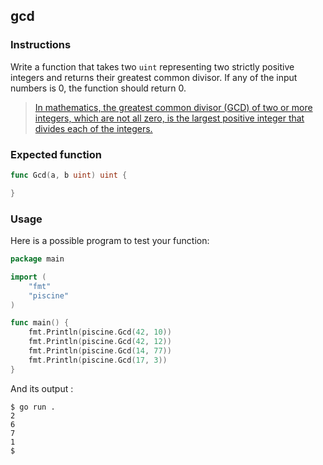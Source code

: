 ## gcd

### Instructions

Write a function that takes two `uint` representing two strictly positive integers and returns their greatest common divisor.
If any of the input numbers is 0, the function should return 0.

> [In mathematics, the greatest common divisor (GCD) of two or more integers, which are not all zero, is the largest positive integer that divides each of the integers.](https://en.wikipedia.org/wiki/Greatest_common_divisor)

### Expected function

```go
func Gcd(a, b uint) uint {

}
```

### Usage

Here is a possible program to test your function:

```go
package main

import (
	"fmt"
	"piscine"
)

func main() {
	fmt.Println(piscine.Gcd(42, 10))
	fmt.Println(piscine.Gcd(42, 12))
	fmt.Println(piscine.Gcd(14, 77))
	fmt.Println(piscine.Gcd(17, 3))
}
```

And its output :

```console
$ go run .
2
6
7
1
$
```